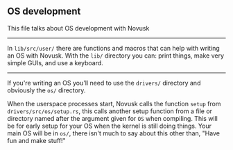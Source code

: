 ## OS development
This file talks about OS development with Novusk

---

In ``lib/src/user/`` there are functions and macros that can help with writing an OS with Novusk. With the ``lib/``
directory you can: print things, make very simple GUIs, and use a keyboard.

---

If you're writing an OS you'll need to use the ``drivers/`` directory and obviously the ``os/`` directory. 

When the userspace processes start, Novusk calls the function ``setup`` from ``drivers/src/os/setup.rs``, this calls
another setup function from a file or directory named after the argument given for ``OS`` when compiling. This will be
for early setup for your OS when the kernel is still doing things. Your main OS will be in ``os/``, there isn't much to 
say about this other than, "Have fun and make stuff!"